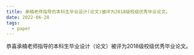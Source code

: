 ```yaml
---
title: 承楠老师指导的本科生毕业设计(论文)被评为2018级校级优秀毕业论文。
date: 2022-06-28
tags:
  - paper
---
```


恭喜承楠老师指导的本科生毕业设计（论文）被评为2018级校级优秀毕业论文。

<!--more-->

